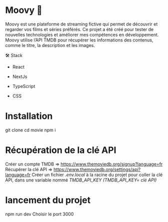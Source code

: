 # Moovy 🍿
Moovy est une plateforme de streaming fictive qui permet de découvrir et regarder vos films et séries préférés. Ce projet a été créé pour tester de nouvelles technologies et améliorer mes compétences en développement. Moovy utilise l’API TMDB pour récupérer les informations des contenus, comme le titre, la description et les images.

🛠 Stack

- React

- NextJs

- TypeScript

- CSS

# Installation

git clone 
cd movie
npm i

# Récupération de la clé API

Créer un compte TMDB => https://www.themoviedb.org/signup?language=fr
Récupérer la clé API => https://www.themoviedb.org/settings/api?language=fr
Créer un fichier _.env.local_ à la racine du projet pour coller la clé API, dans une variable nommé _TMDB_API_KEY_ _(TMDB_API_KEY= clé API)_

# lancement du projet

npm run dev
Choisir le port 3000
